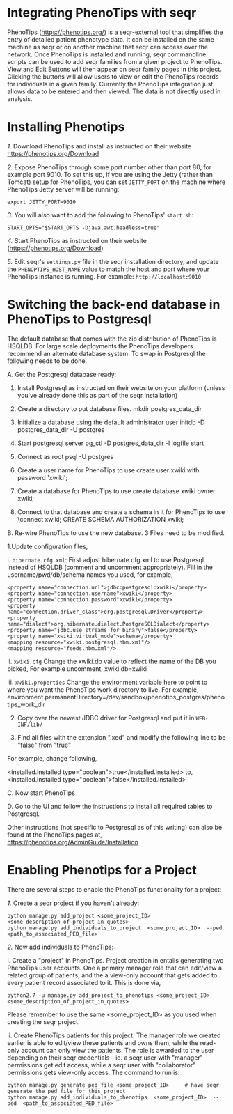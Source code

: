 
Integrating PhenoTips with seqr
===============================

PhenoTips (https://phenotips.org/) is a seqr-external tool that simplifies the entry of detailed patient phenotype data. It can be installed on the same machine as seqr or on another machine that seqr can access over the network. Once PhenoTips is installed and running, seqr commandline scripts can be used to add seqr families from a given project to PhenoTips. View and Edit Buttons will then appear on seqr family pages in this project. Clicking the buttons will allow users to view or edit the PhenoTips records for individuals in a given family. Currently the PhenoTips integration just allows data to be entered and then viewed. The data is not directly used in analysis.

Installing Phenotips
====================

*1.* Download PhenoTips and install as instructed on their website https://phenotips.org/Download

*2.* Expose PhenoTips through some port number other than port 80, for example port 9010. To set this up, if you are using the Jetty (rather than Tomcat) setup for PhenoTips, you can set `JETTY_PORT` on the machine where PhenoTips Jetty server will be running:

```
export JETTY_PORT=9010
```

*3.* You will also want to add the following to PhenoTips' `start.sh`:
```
START_OPTS="$START_OPTS -Djava.awt.headless=true"
```

*4.* Start PhenoTips as instructed on their website (https://phenotips.org/Download)

*5.* Edit seqr's `settings.py` file in the seqr installation directory, and update the `PHENOPTIPS_HOST_NAME` value to match the host and port where your PhenoTips instance is running. For example: `http://localhost:9010`


Switching the back-end database in PhenoTips to Postgresql
=========================================================

The default database that comes with the zip distribution of PhenoTips is HSQLDB. For large scale deployments the PhenoTips developers recommend an alternate database system. To swap in Postgresql the following needs to be done.


A. Get the Postgresql database ready:

1. Install Postgresql as instructed on their website on your platform (unless you've already done this as part of the seqr installation)

2. Create a directory to put database files.
mkdir postgres_data_dir  
              
3. Initialize a database using the default administrator user
initdb -D postgres_data_dir -U postgres

4. Start postgresql server
pg_ctl -D postgres_data_dir -l logfile start

5. Connect as root
psql -U postgres

6. Create a user name for PhenoTips to use
create user xwiki with password 'xwiki';

7. Create a database for PhenoTips to use
create database xwiki owner xwiki;

8. Connect to that database and create a schema in it for PhenoTips to use
\connect xwiki;
CREATE SCHEMA AUTHORIZATION xwiki;


B. Re-wire PhenoTips to use the new database. 3 Files need to be modified.

1.Update configuration files,

i.  `hibernate.cfg.xml`:
First adjust hibernate.cfg.xml to use Postgresql instead of HSQLDB (comment and uncomment appropriately). Fill in the username/pwd/db/schema names you used, for example,

    <property name="connection.url">jdbc:postgresql:xwiki</property>
    <property name="connection.username">xwiki</property>
    <property name="connection.password">xwiki</property>
    <property name="connection.driver_class">org.postgresql.Driver</property>
    <property name="dialect">org.hibernate.dialect.PostgreSQLDialect</property>
    <property name="jdbc.use_streams_for_binary">false</property>
    <property name="xwiki.virtual_mode">schema</property>
    <mapping resource="xwiki.postgresql.hbm.xml"/>
    <mapping resource="feeds.hbm.xml"/>
   

ii. `xwiki.cfg`
Change the xwiki.db value to reflect the name of the DB you picked,
For example uncomment,
xwiki.db=xwiki


iii. `xwiki.properties`
Change the environment variable here to point to where you want the PhenoTips work directory to live.
For example,
environment.permanentDirectory=/dev/sandbox/phenotips_postgres/phenotips_work_dir


2. Copy over the newest JDBC driver for Postgresql and put it in `WEB-INF/lib/`

3. Find all files with the extension ".xed" and modify the following line to be "false" from "true"

For example, change following,

<installed.installed type="boolean">true</installed.installed>
to,
<installed.installed type="boolean">false</installed.installed>

C. Now start PhenoTips

D. Go to the UI and follow the instructions to install all required tables to Postgresql.

Other instructions (not specific to Postgresql as of this writing) can also be found at the PhenoTips pages at,
https://phenotips.org/AdminGuide/Installation


Enabling Phenotips for a Project
================================

There are several steps to enable the PhenoTips functionality for a project:

*1.* Create a seqr project if you haven't already:

```
python manage.py add_project <some_project_ID> <some_description_of_project_in_quotes>
python manage.py add_individuals_to_project  <some_project_ID>  --ped  <path_to_associated_PED_file>
```

*2.* Now add individuals to PhenoTips:

i. Create a "project" in PhenoTips. Project creation in entails generating two PhenoTips user accounts. One a primary manager role that can edit/view a related group of patients, and the a view-only account that gets added to every patient record associated to it. 
This is done via,

```
python2.7 -u manage.py add_project_to_phenotips <some_project_ID> <some_description_of_project_in_quotes>
```

Please remember to use the same <some_project_ID> as you used when creating the seqr project.

ii. Create PhenoTips patients for this project. The manager role we created earlier is able to edit/view these patients and owns them, while the read-only account can only view the patients. The role is awarded to the user depending on their seqr credentials - ie. a seqr user with "manager" permissions get edit access, while a seqr user with "collaborator" permissions gets view-only access. 
The command to run is: 

```
python manage.py generate_ped_file <some_project_ID>     # have seqr generate the ped file for this project
python manage.py add_individuals_to_phenotips  <some_project_ID>  --ped  <path_to_associated_PED_file>
```

